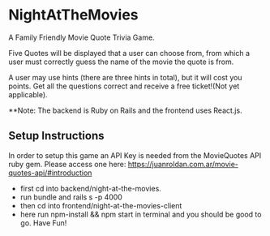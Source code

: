 # NightAtTheMovies

A Family Friendly Movie Quote Trivia Game. 

Five Quotes will be displayed that a user can choose from, from which a user must correctly guess the name of the movie the quote is from.

A user may use hints (there are three hints in total), but it will cost you points. 
Get all the questions correct and receive a free ticket!(Not yet applicable).

  **Note: The backend is Ruby on Rails and the frontend uses React.js.

## Setup Instructions
In order to setup this game an API Key is needed from the MovieQuotes API ruby gem. Please access one here: https://juanroldan.com.ar/movie-quotes-api/#introduction

 * first cd into backend/night-at-the-movies.
 * run bundle and rails s -p 4000
 * then cd into frontend/night-at-the-movies-client
 * here run npm-install && npm start in terminal and you should be good to go. Have Fun!
